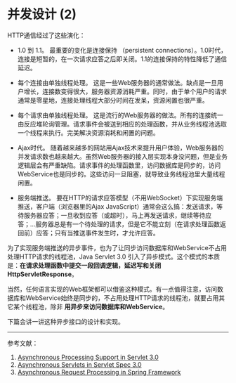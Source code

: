 # 并发设计 (2)

HTTP通信经过了这些演化：

*   1.0 到 1.1。
    最重要的变化是连接保持 （persistent connections）。1.0时代，连接是短暂的，在一次请求应答之后即关闭。1.1的连接保持的特性降低了通信延迟。

*   每个连接由单独线程处理。
    这是一些Web服务器的通常做法。缺点是一旦用户增长，连接数变得很大，服务器资源消耗严重。同时，由于单个用户的请求通常是零星地，连接处理线程大部分时间在发呆，资源闲置也很严重。

*   每个请求由单独线程处理。
    这是流行的Web服务器的做法。所有的连接统一由反应堆轮询管理。请求事件会被送到相应的处理函数，并从业务线程池选取一个线程来执行。完美解决资源消耗和闲置的问题。

*   Ajax时代。
    随着越来越多的网站用Ajax技术来提升用户体验，Web服务器的并发请求数也越来越大。虽然Web服务器的接入层实现本身没问题，但是业务逻辑层会有严重缺陷。请求事件的处理函数里，访问数据库是同步的，访问WebService也是同步的。这些访问一旦阻塞，就导致业务线程池里大量线程闲置。

*   服务端推送。
    要在HTTP的请求应答模型（不用WebSocket）下实现服务端推送，客户端（浏览器里的Ajax JavaScript）通常会这么搞：发送请求，等待服务器应答；一旦收到应答（或超时），马上再发送请求，继续等待应答；...服务器总是有一个待处理的请求，但是它不能立刻（在请求处理函数返回前）应答；只有当推送事件发生时，才允许应答。

为了实现服务端推送的异步事件，也为了让同步访问数据库和WebService不占用处理HTTP请求的线程池，Java Servlet 3.0 引入了异步模式。这个模式的本质是：__在请求处理函数中提交一段回调逻辑，延迟写和关闭HttpServletResponse__。

当然，任何语言实现的Web框架都可以借鉴这种模式。有一点值得注意，访问数据库和WebService始终是同步的，不占用处理HTTP请求的线程池，就要占用其它某个线程池，除非 __用异步来访问数据库和WebService__。

下篇会讲一讲这种异步接口的设计和实现。

---

参考文献：

1.  [Asynchronous Processing Support in Servlet 3.0](http://www.javaworld.com/article/2077995/java-concurrency/asynchronous-processing-support-in-servlet-3-0.html)
2.  [Asynchronous Servlets in Servlet Spec 3.0](http://www.softwareengineeringsolutions.com/blogs/2010/08/13/asynchronous-servlets-in-servlet-spec-3-0)
3.  [Asynchronous Request Processing in Spring Framework](http://docs.spring.io/spring/docs/current/spring-framework-reference/htmlsingle/#mvc-ann-async)
